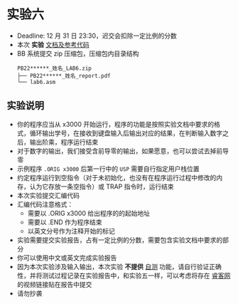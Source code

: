 # 实验六

- Deadline: 12 月 31 日 23:30，迟交会扣除一定比例的分数
- 本次 **实验** [文档及参考代码](/zip/lab6.zip)
- BB 系统提交 zip 压缩包，压缩包内目录结构
  ```
  PB22******_姓名_LAB6.zip
  ├── PB22******_姓名_report.pdf
  └── lab6.asm
  ```

## 实验说明

- 你的程序应当从 x3000 开始运行，程序的功能是按照实验文档中要求的格式，循环输出学号，在接收到键盘输入后输出对应的结果，在判断输入数字之后，输出阶乘，程序运行结束
- 对于数字的输出，我们接受含前导零的输出，如果愿意，也可以尝试去掉前导零
- 示例程序 `.ORIG x3000` 后第一行中的 `USP` 需要自行指定用户栈位置
- 约定程序运行到空指令（对于未初始化，也没有在程序运行过程中修改的内存，认为它存放一条空指令）或 TRAP 指令时，运行结束
- 本次实验提交汇编代码
- 汇编代码注意格式：
  - 需要以 .ORIG x3000 给出程序的的起始地址
  - 需要以 .END 作为程序结束
  - 以英文分号作为注释开始的标记
- 实验需要提交实验报告，占有一定比例的分数，需要包含实验文档中要求的部分
- 你可以使用中文或英文完成实验报告
- 因为本次实验涉及输入输出，本次实验 **不提供** [自测](/judge) 功能，请自行验证正确性，并将测试过程记录在实验报告中，和实验五一样，可以考虑将存在 [睿客网](https://rec.ustc.edu.cn/) 的视频链接贴在报告中提交
- 请勿抄袭

